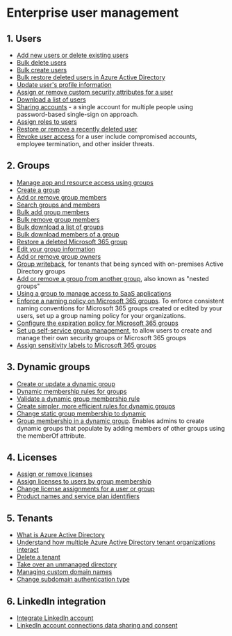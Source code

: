 # Enterprise user management

## 1. Users

- [Add new users or delete existing users](https://docs.microsoft.com/azure/active-directory/fundamentals/add-users-azure-active-directory?context=%2Fazure%2Factive-directory%2Fenterprise-users%2Fcontext%2Fugr-context)
- [Bulk delete users](https://docs.microsoft.com/azure/active-directory/enterprise-users/users-bulk-delete)
- [Bulk create users](https://docs.microsoft.com/azure/active-directory/enterprise-users/users-bulk-add)
- [Bulk restore deleted users in Azure Active Directory](https://docs.microsoft.com/azure/active-directory/enterprise-users/users-bulk-restore)
- [Update user's profile information](https://docs.microsoft.com/azure/active-directory/fundamentals/active-directory-users-profile-azure-portal?context=%2Fazure%2Factive-directory%2Fenterprise-users%2Fcontext%2Fugr-context)
- [Assign or remove custom security attributes for a user](https://docs.microsoft.com/azure/active-directory/enterprise-users/users-custom-security-attributes)
- [Download a list of users](https://docs.microsoft.com/azure/active-directory/enterprise-users/users-bulk-download)
- [Sharing accounts](https://docs.microsoft.com/azure/active-directory/enterprise-users/users-sharing-accounts) -  a single account for multiple people using password-based single-sign on approach.
- [Assign roles to users](https://docs.microsoft.com/azure/active-directory/fundamentals/active-directory-users-assign-role-azure-portal?context=%2Fazure%2Factive-directory%2Fenterprise-users%2Fcontext%2Fugr-context)
- [Restore or remove a recently deleted user](https://docs.microsoft.com/azure/active-directory/fundamentals/active-directory-users-restore?context=%2Fazure%2Factive-directory%2Fenterprise-users%2Fcontext%2Fugr-context)
- [Revoke user access](https://docs.microsoft.com/azure/active-directory/enterprise-users/users-revoke-access) for a user include compromised accounts, employee termination, and other insider threats. 

## 2. Groups

- [Manage app and resource access using groups](https://docs.microsoft.com/azure/active-directory/fundamentals/active-directory-manage-groups?context=%2Fazure%2Factive-directory%2Fenterprise-users%2Fcontext%2Fugr-context)
- [Create a group](https://docs.microsoft.com/azure/active-directory/fundamentals/active-directory-groups-create-azure-portal?context=%2Fazure%2Factive-directory%2Fenterprise-users%2Fcontext%2Fugr-context)
- [Add or remove group members](https://docs.microsoft.com/azure/active-directory/fundamentals/active-directory-groups-members-azure-portal?context=%2Fazure%2Factive-directory%2Fenterprise-users%2Fcontext%2Fugr-context)
- [Search groups and members](https://docs.microsoft.com/azure/active-directory/enterprise-users/groups-members-owners-search)
- [Bulk add group members](https://docs.microsoft.com/azure/active-directory/enterprise-users/groups-bulk-import-members)
- [Bulk remove group members](https://docs.microsoft.com/azure/active-directory/enterprise-users/groups-bulk-remove-members)
- [Bulk download a list of groups](https://docs.microsoft.com/azure/active-directory/enterprise-users/groups-bulk-download)
- [Bulk download members of a group](https://docs.microsoft.com/azure/active-directory/enterprise-users/groups-bulk-download-members)
- [Restore a deleted Microsoft 365 group](https://docs.microsoft.com/azure/active-directory/enterprise-users/groups-restore-deleted)
- [Edit your group information](https://docs.microsoft.com/azure/active-directory/fundamentals/active-directory-groups-settings-azure-portal?context=%2Fazure%2Factive-directory%2Fenterprise-users%2Fcontext%2Fugr-context)
- [Add or remove group owners](https://docs.microsoft.com/azure/active-directory/fundamentals/active-directory-accessmanagement-managing-group-owners?context=%2Fazure%2Factive-directory%2Fenterprise-users%2Fcontext%2Fugr-context)
- [Group writeback](https://docs.microsoft.com/azure/active-directory/enterprise-users/groups-write-back-portal), for tenants that being synced with on-premises Active Directory groups
- [Add or remove a group from another group](https://docs.microsoft.com/azure/active-directory/fundamentals/active-directory-groups-membership-azure-portal?context=%2Fazure%2Factive-directory%2Fenterprise-users%2Fcontext%2Fugr-context), also known as "nested groups"
- [Using a group to manage access to SaaS applications](https://docs.microsoft.com/azure/active-directory/enterprise-users/groups-saasapps)
- [Enforce a naming policy on Microsoft 365 groups](https://docs.microsoft.com/azure/active-directory/enterprise-users/groups-naming-policy). To enforce consistent naming conventions for Microsoft 365 groups created or edited by your users, set up a group naming policy for your organizations.
- [Configure the expiration policy for Microsoft 365 groups](https://docs.microsoft.com/azure/active-directory/enterprise-users/groups-lifecycle)
- [Set up self-service group management](https://docs.microsoft.com/azure/active-directory/enterprise-users/groups-self-service-management), to allow users to create and manage their own security groups or Microsoft 365 groups
- [Assign sensitivity labels to Microsoft 365 groups](https://docs.microsoft.com/azure/active-directory/enterprise-users/groups-assign-sensitivity-labels)

## 3. Dynamic groups

- [Create or update a dynamic group](https://docs.microsoft.com/azure/active-directory/enterprise-users/groups-create-rule)
- [Dynamic membership rules for groups](https://docs.microsoft.com/azure/active-directory/enterprise-users/groups-dynamic-membership)
- [Validate a dynamic group membership rule](https://docs.microsoft.com/azure/active-directory/enterprise-users/groups-dynamic-rule-validation)
- [Create simpler, more efficient rules for dynamic groups](https://docs.microsoft.com/azure/active-directory/enterprise-users/groups-dynamic-rule-more-efficient)
- [Change static group membership to dynamic](https://docs.microsoft.com/azure/active-directory/enterprise-users/groups-change-type)
- [Group membership in a dynamic group](https://docs.microsoft.com/azure/active-directory/enterprise-users/groups-dynamic-rule-member-of). Enables admins to create dynamic groups that populate by adding members of other groups using the memberOf attribute.

## 4. Licenses

- [Assign or remove licenses](https://docs.microsoft.com/azure/active-directory/fundamentals/license-users-groups?context=%2Fazure%2Factive-directory%2Fenterprise-users%2Fcontext%2Fugr-context)
- [Assign licenses to users by group membership](https://docs.microsoft.com/azure/active-directory/enterprise-users/licensing-groups-assign)
- [Change license assignments for a user or group](https://docs.microsoft.com/azure/active-directory/enterprise-users/licensing-groups-change-licenses)
- [Product names and service plan identifiers](https://docs.microsoft.com/azure/active-directory/enterprise-users/licensing-service-plan-reference)

## 5. Tenants

- [What is Azure Active Directory](https://docs.microsoft.com/azure/active-directory/fundamentals/active-directory-whatis?context=%2Fazure%2Factive-directory%2Fenterprise-users%2Fcontext%2Fugr-context)
- [Understand how multiple Azure Active Directory tenant organizations interact](https://docs.microsoft.com/azure/active-directory/enterprise-users/licensing-directory-independence)
- [Delete a tenant](https://docs.microsoft.com/azure/active-directory/enterprise-users/directory-delete-howto)
- [Take over an unmanaged directory](https://docs.microsoft.com/azure/active-directory/enterprise-users/domains-admin-takeover)
- [Managing custom domain names](https://docs.microsoft.com/azure/active-directory/enterprise-users/domains-manage)
- [Change subdomain authentication type](https://docs.microsoft.com/azure/active-directory/enterprise-users/domains-verify-custom-subdomain)


## 6. LinkedIn integration


- [Integrate LinkedIn account](https://docs.microsoft.com/azure/active-directory/enterprise-users/linkedin-integration)
- [LinkedIn account connections data sharing and consent](https://docs.microsoft.com/azure/active-directory/enterprise-users/linkedin-user-consent)
